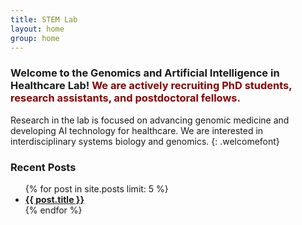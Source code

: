 ```yaml
---
title: STEM Lab
layout: home
group: home
---
```


<h3>
    Welcome to the Genomics and Artificial Intelligence in Healthcare Lab! 
    <span style="color: darkred;">We are actively recruiting PhD students, research assistants, and postdoctoral fellows.</span>
</h3>

Research in the lab is focused on advancing genomic medicine and developing AI technology for healthcare.  We are interested in interdisciplinary systems biology and genomics.
{: .welcomefont}


<h3> Recent Posts </h3>
<ul>
  {% for post in site.posts limit: 5 %}
    <li><a href="{{ post.url }}"><b>{{ post.title }}</b></a></li>
  {% endfor %}
</ul>
